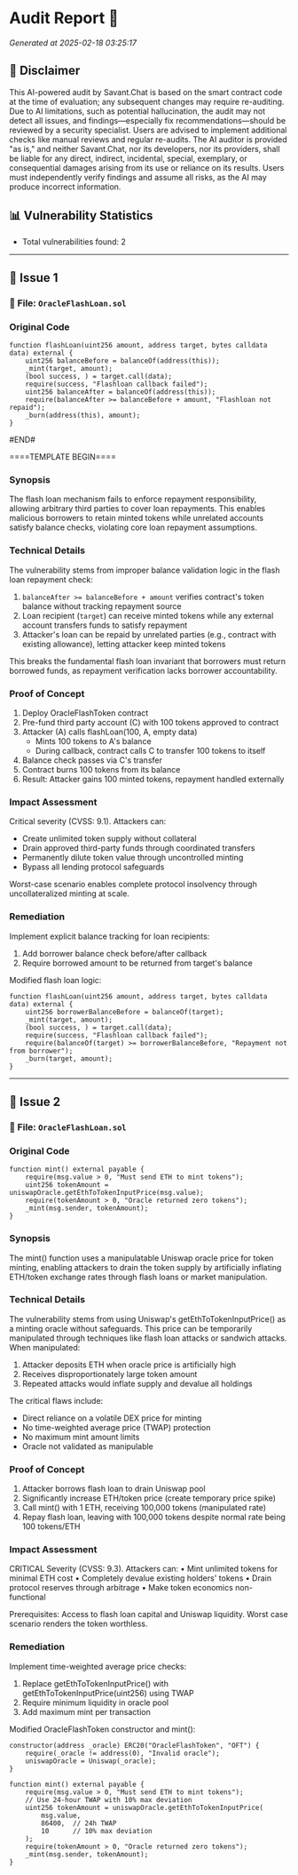 # Audit Report 🎯

*Generated at 2025-02-18 03:25:17*

## 📝 Disclaimer


This AI-powered audit by Savant.Chat is based on the smart contract code at the time of evaluation; 
any subsequent changes may require re-auditing. Due to AI limitations, such as potential hallucination, 
the audit may not detect all issues, and findings—especially fix recommendations—should be reviewed by 
a security specialist. Users are advised to implement additional checks like manual reviews and regular 
re-audits. The AI auditor is provided "as is," and neither Savant.Chat, nor its developers, nor its 
providers, shall be liable for any direct, indirect, incidental, special, exemplary, or consequential 
damages arising from its use or reliance on its results. Users must independently verify findings and 
assume all risks, as the AI may produce incorrect information.

## 📊 Vulnerability Statistics

- Total vulnerabilities found: 2

---

## 🚨 Issue 1

### 📄 File: `OracleFlashLoan.sol`

### Original Code
```solidity
function flashLoan(uint256 amount, address target, bytes calldata data) external {
    uint256 balanceBefore = balanceOf(address(this));
    _mint(target, amount);
    (bool success, ) = target.call(data);
    require(success, "Flashloan callback failed");
    uint256 balanceAfter = balanceOf(address(this));
    require(balanceAfter >= balanceBefore + amount, "Flashloan not repaid");
    _burn(address(this), amount);
}
```

#END#

====TEMPLATE BEGIN====

### Synopsis
The flash loan mechanism fails to enforce repayment responsibility, allowing arbitrary third parties to cover loan repayments. This enables malicious borrowers to retain minted tokens while unrelated accounts satisfy balance checks, violating core loan repayment assumptions.

### Technical Details
The vulnerability stems from improper balance validation logic in the flash loan repayment check:
1. `balanceAfter >= balanceBefore + amount` verifies contract's token balance without tracking repayment source
2. Loan recipient (`target`) can receive minted tokens while any external account transfers funds to satisfy repayment
3. Attacker's loan can be repaid by unrelated parties (e.g., contract with existing allowance), letting attacker keep minted tokens

This breaks the fundamental flash loan invariant that borrowers must return borrowed funds, as repayment verification lacks borrower accountability.

### Proof of Concept
1. Deploy OracleFlashToken contract
2. Pre-fund third party account (C) with 100 tokens approved to contract
3. Attacker (A) calls flashLoan(100, A, empty data)
   - Mints 100 tokens to A's balance
   - During callback, contract calls C to transfer 100 tokens to itself
4. Balance check passes via C's transfer
5. Contract burns 100 tokens from its balance
6. Result: Attacker gains 100 minted tokens, repayment handled externally

### Impact Assessment
Critical severity (CVSS: 9.1). Attackers can:
- Create unlimited token supply without collateral
- Drain approved third-party funds through coordinated transfers
- Permanently dilute token value through uncontrolled minting
- Bypass all lending protocol safeguards

Worst-case scenario enables complete protocol insolvency through uncollateralized minting at scale.

### Remediation
Implement explicit balance tracking for loan recipients:
1. Add borrower balance check before/after callback
2. Require borrowed amount to be returned from target's balance

Modified flash loan logic:
```solidity
function flashLoan(uint256 amount, address target, bytes calldata data) external {
    uint256 borrowerBalanceBefore = balanceOf(target);
    _mint(target, amount);
    (bool success, ) = target.call(data);
    require(success, "Flashloan callback failed");
    require(balanceOf(target) >= borrowerBalanceBefore, "Repayment not from borrower");
    _burn(target, amount);
}
```



---

## 🚨 Issue 2

### 📄 File: `OracleFlashLoan.sol`

### Original Code
```solidity
function mint() external payable {
    require(msg.value > 0, "Must send ETH to mint tokens");
    uint256 tokenAmount = uniswapOracle.getEthToTokenInputPrice(msg.value);
    require(tokenAmount > 0, "Oracle returned zero tokens");
    _mint(msg.sender, tokenAmount);
}
```

### Synopsis
The mint() function uses a manipulatable Uniswap oracle price for token minting, enabling attackers to drain the token supply by artificially inflating ETH/token exchange rates through flash loans or market manipulation.

### Technical Details
The vulnerability stems from using Uniswap's getEthToTokenInputPrice() as a minting oracle without safeguards. This price can be temporarily manipulated through techniques like flash loan attacks or sandwich attacks. When manipulated:
1. Attacker deposits ETH when oracle price is artificially high
2. Receives disproportionately large token amount
3. Repeated attacks would inflate supply and devalue all holdings

The critical flaws include:
- Direct reliance on a volatile DEX price for minting
- No time-weighted average price (TWAP) protection
- No maximum mint amount limits
- Oracle not validated as manipulable

### Proof of Concept
1. Attacker borrows flash loan to drain Uniswap pool
2. Significantly increase ETH/token price (create temporary price spike)
3. Call mint() with 1 ETH, receiving 100,000 tokens (manipulated rate)
4. Repay flash loan, leaving with 100,000 tokens despite normal rate being 100 tokens/ETH

### Impact Assessment
CRITICAL Severity (CVSS: 9.3). Attackers can:
• Mint unlimited tokens for minimal ETH cost
• Completely devalue existing holders' tokens
• Drain protocol reserves through arbitrage
• Make token economics non-functional

Prerequisites: Access to flash loan capital and Uniswap liquidity. Worst case scenario renders the token worthless.

### Remediation
Implement time-weighted average price checks:
1. Replace getEthToTokenInputPrice() with getEthToTokenInputPrice(uint256) using TWAP
2. Require minimum liquidity in oracle pool
3. Add maximum mint per transaction

Modified OracleFlashToken constructor and mint():

```solidity
constructor(address _oracle) ERC20("OracleFlashToken", "OFT") {
    require(_oracle != address(0), "Invalid oracle");
    uniswapOracle = Uniswap(_oracle);
}

function mint() external payable {
    require(msg.value > 0, "Must send ETH to mint tokens");
    // Use 24-hour TWAP with 10% max deviation
    uint256 tokenAmount = uniswapOracle.getEthToTokenInputPrice(
        msg.value,
        86400,  // 24h TWAP
        10      // 10% max deviation
    );
    require(tokenAmount > 0, "Oracle returned zero tokens");
    _mint(msg.sender, tokenAmount);
}
```



